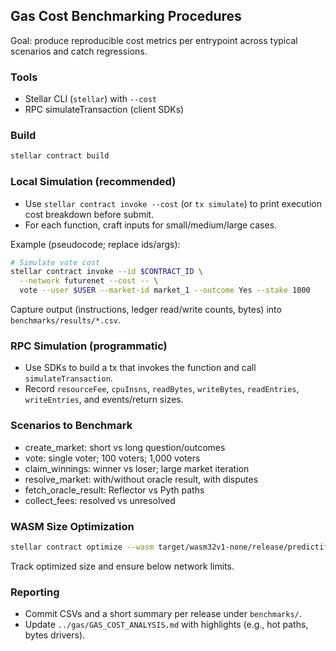 ## Gas Cost Benchmarking Procedures

Goal: produce reproducible cost metrics per entrypoint across typical scenarios and catch regressions.

### Tools

- Stellar CLI (`stellar`) with `--cost`
- RPC simulateTransaction (client SDKs)

### Build

```bash
stellar contract build
```

### Local Simulation (recommended)

- Use `stellar contract invoke --cost` (or `tx simulate`) to print execution cost breakdown before submit.
- For each function, craft inputs for small/medium/large cases.

Example (pseudocode; replace ids/args):

```bash
# Simulate vote cost
stellar contract invoke --id $CONTRACT_ID \
  --network futurenet --cost -- \
  vote --user $USER --market-id market_1 --outcome Yes --stake 1000
```

Capture output (instructions, ledger read/write counts, bytes) into `benchmarks/results/*.csv`.

### RPC Simulation (programmatic)

- Use SDKs to build a tx that invokes the function and call `simulateTransaction`.
- Record `resourceFee`, `cpuInsns`, `readBytes`, `writeBytes`, `readEntries`, `writeEntries`, and events/return sizes.

### Scenarios to Benchmark

- create_market: short vs long question/outcomes
- vote: single voter; 100 voters; 1,000 voters
- claim_winnings: winner vs loser; large market iteration
- resolve_market: with/without oracle result, with disputes
- fetch_oracle_result: Reflector vs Pyth paths
- collect_fees: resolved vs unresolved

### WASM Size Optimization

```bash
stellar contract optimize --wasm target/wasm32v1-none/release/predictify_hybrid.wasm
```

Track optimized size and ensure below network limits.

### Reporting

- Commit CSVs and a short summary per release under `benchmarks/`.
- Update `../gas/GAS_COST_ANALYSIS.md` with highlights (e.g., hot paths, bytes drivers).

